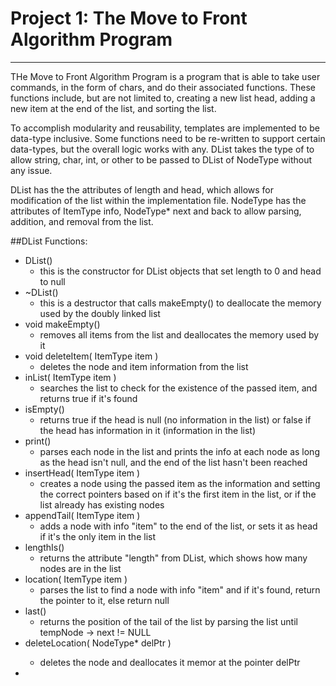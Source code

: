 # Project 1: The Move to Front Algorithm Program
-------------------------------------------------------------------------------------------------------------------------------------------------------------------------
THe Move to Front Algorithm Program is a program that is able to take user commands, in the form of chars, and do their associated functions. These functions include, but are not limited to, creating a new list head, adding a new item at the end of the list, and sorting the list. 

To accomplish modularity and reusability, templates are implemented to be data-type inclusive. Some functions need to be re-written to support certain data-types, but the overall logic works with any. DList takes the type of <ItemType> to allow string, char, int, or other to be passed to DList of NodeType without any issue. 

DList has the the attributes of length and head, which allows for modification of the list within the implementation file. NodeType has the attributes of ItemType info, NodeType<ItemType>* next and back to allow parsing, addition, and removal from the list.

##DList Functions:
* DList()
	* this is the constructor for DList objects that set length to 0 and head to null
* ~DList()
	* this is a destructor that calls makeEmpty() to deallocate the memory used by the doubly linked list
* void makeEmpty()
	* removes all items from the list and deallocates the memory used by it
* void deleteItem( ItemType item )
	* deletes the node and item information from the list 
* inList( ItemType item )
	* searches the list to check for the existence of the passed item, and returns true if it's found
* isEmpty()
	* returns true if the head is null (no information in the list) or false if the head has information in it (information in the list)
* print()
	* parses each node in the list and prints the info at each node as long as the head isn't null, and the end of the list hasn't been reached
* insertHead( ItemType item )
	* creates a node using the passed item as the information and setting the correct pointers based on if it's the first item in the list, or if the list already has existing nodes
* appendTail( ItemType item )
	* adds a node with info "item" to the end of the list, or sets it as head if it's the only item in the list
* lengthIs()
	* returns the attribute "length" from DList, which shows how many nodes are in the list
* location( ItemType item )
	* parses the list to find a node with info "item" and if it's found, return the pointer to it, else return null
* last()
	* returns the position of the tail of the list by parsing the list until tempNode -> next != NULL
* deleteLocation( NodeType<ItemType>* delPtr )
	* deletes the node and deallocates it memor at the pointer delPtr
* 
